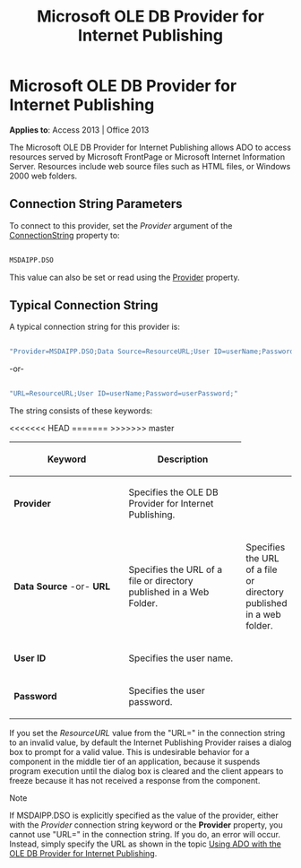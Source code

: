﻿---
title: Microsoft OLE DB Provider for Internet Publishing
TOCTitle: Microsoft OLE DB Provider for Internet Publishing
ms:assetid: 5d1e8db5-dabb-0914-e11e-e2eac72bfa77
ms:mtpsurl: https://msdn.microsoft.com/library/JJ249327(v=office.15)
ms:contentKeyID: 48545100
ms.date: 09/18/2015
mtps_version: v=office.15
---

# Microsoft OLE DB Provider for Internet Publishing

**Applies to**: Access 2013 | Office 2013

The Microsoft OLE DB Provider for Internet Publishing allows ADO to access resources served by Microsoft FrontPage or Microsoft Internet Information Server. Resources include web source files such as HTML files, or Windows 2000 web folders.

## Connection String Parameters

To connect to this provider, set the *Provider* argument of the [ConnectionString](connectionstring-property-ado.md) property to:

```vb 
 
MSDAIPP.DSO 
```

This value can also be set or read using the [Provider](provider-property-ado.md) property.

## Typical Connection String

A typical connection string for this provider is:

```vb 
 
"Provider=MSDAIPP.DSO;Data Source=ResourceURL;User ID=userName;Password=userPassword;" 
```

\-or-

```vb 
 
"URL=ResourceURL;User ID=userName;Password=userPassword;" 
```

The string consists of these keywords:

<table>
<colgroup>
<col style="width: 50%" />
<col style="width: 50%" />
</colgroup>
<thead>
<tr class="header">
<th><p>Keyword</p></th>
<th><p>Description</p></th>
</tr>
</thead>
<tbody>
<tr class="odd">
<td><p><strong>Provider</strong></p></td>
<td><p>Specifies the OLE DB Provider for Internet Publishing.</p></td>
</tr>
<tr class="even">
<td><p><strong>Data Source</strong> -or- <strong>URL</strong></p></td>
<<<<<<< HEAD
<td><p>Specifies the URL of a file or directory published in a Web Folder.</p></td>
=======
<td><p>Specifies the URL of a file or directory published in a web folder.</p></td>
>>>>>>> master
</tr>
<tr class="odd">
<td><p><strong>User ID</strong></p></td>
<td><p>Specifies the user name.</p></td>
</tr>
<tr class="even">
<td><p><strong>Password</strong></p></td>
<td><p>Specifies the user password.</p></td>
</tr>
</tbody>
</table>


If you set the *ResourceURL* value from the "URL=" in the connection string to an invalid value, by default the Internet Publishing Provider raises a dialog box to prompt for a valid value. This is undesirable behavior for a component in the middle tier of an application, because it suspends program execution until the dialog box is cleared and the client appears to freeze because it has not received a response from the component.


> [!NOTE]
> <P>If MSDAIPP.DSO is explicitly specified as the value of the provider, either with the <EM>Provider</EM> connection string keyword or the <STRONG>Provider</STRONG> property, you cannot use "URL=" in the connection string. If you do, an error will occur. Instead, simply specify the URL as shown in the topic <A href="the-ole-db-provider-for-internet-publishing.md">Using ADO with the OLE DB Provider for Internet Publishing</A>.</P>


